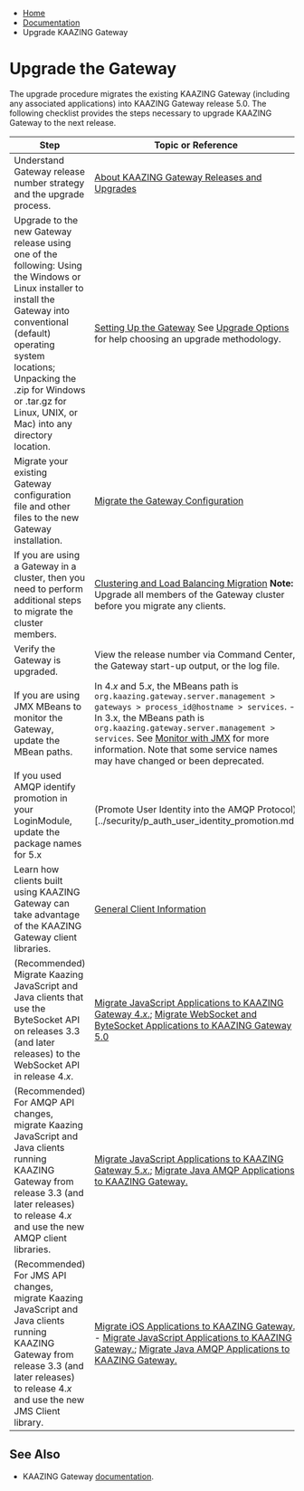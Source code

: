 -   [Home](../../index.md)
-   [Documentation](../index.md)
-   Upgrade KAAZING Gateway

Upgrade the Gateway
============================================

The upgrade procedure migrates the existing KAAZING Gateway (including any associated applications) into KAAZING Gateway release 5.0. The following checklist provides the steps necessary to upgrade KAAZING Gateway to the next release.

| Step                                                                                                                                                                                                                                                                               | Topic or Reference                                                                                                                                                                                                                                                                                                                                            |
|------------------------------------------------------------------------------------------------------------------------------------------------------------------------------------------------------------------------------------------------------------------------------------|---------------------------------------------------------------------------------------------------------------------------------------------------------------------------------------------------------------------------------------------------------------------------------------------------------------------------------------------------------------|
| Understand Gateway release number strategy and the upgrade process.                                                                                                                                                                                                                | [About KAAZING Gateway Releases and Upgrades](c_upgrade_gw.md)                                                                                                                                                                                                                                                                                                |
| Upgrade to the new Gateway release using one of the following: Using the Windows or Linux installer to install the Gateway into conventional (default) operating system locations; Unpacking the .zip for Windows or .tar.gz for Linux, UNIX, or Mac) into any directory location. | [Setting Up the Gateway](../about/setup-guide.md) See [Upgrade Options](c_upgrade_gw.md#upgrade-options) for help choosing an upgrade methodology.                                                                                                                                                                                                         |
| Migrate your existing Gateway configuration file and other files to the new Gateway installation.                                                                                                                                                                                  | [Migrate the Gateway Configuration](p_migrate_gwconfig.md)                                                                                                                                                                                                                                                                                                    |
| If you are using a Gateway in a cluster, then you need to perform additional steps to migrate the cluster members.                                                                                                                                                                 | [Clustering and Load Balancing Migration](../high-availability/u_high_availability.md#clustering-and-load-balancing-migration) **Note:** Upgrade all members of the Gateway cluster before you migrate any clients.                                                                                                                                                                                          |
| Verify the Gateway is upgraded.                                                                                                                                                                                                                                                    | View the release number via Command Center, the Gateway start-up output, or the log file.                                                                                                                                                                                                                                                                     |
| If you are using JMX MBeans to monitor the Gateway, update the MBean paths.                                                                                                                                                                                                        | In 4.*x* and 5.*x*, the MBeans path is `org.kaazing.gateway.server.management > gateways > process_id@hostname > services`. - In 3.x, the MBeans path is `org.kaazing.gateway.server.management > services`. See [Monitor with JMX](../management/p_monitor_jmx.md) for more information. Note that some service names may have changed or been deprecated. |
| If you used AMQP identify promotion in your LoginModule, update the package names for 5.x | (Promote User Identity into the AMQP Protocol)[../security/p_auth_user_identity_promotion.md] |
| Learn how clients built using KAAZING Gateway can take advantage of the KAAZING Gateway client libraries.                                                                                                                                                                          | [General Client Information](../dev-general/c_general_client_information.md)                                                                                                                                                                                                                                                                                  |
| (Recommended) Migrate Kaazing JavaScript and Java clients that use the ByteSocket API on releases 3.3 (and later releases) to the WebSocket API in release 4.*x*.                                                                                                                  | [Migrate JavaScript Applications to KAAZING Gateway 4.*x*.](../dev-js/p_dev_js_migrate.md); [Migrate WebSocket and ByteSocket Applications to KAAZING Gateway 5.0](../dev-java/p_dev_java_migrate.md)                                                                                                                                                         |
| (Recommended) For AMQP API changes, migrate Kaazing JavaScript and Java clients running KAAZING Gateway from release 3.3 (and later releases) to release 4.*x* and use the new AMQP client libraries.                                                                              | [Migrate JavaScript Applications to KAAZING Gateway 5.*x*.](../dev-js/p_dev_js_client_amqp.md#migrate-javascript-applications-to-kaazing-gateway-50); [Migrate Java AMQP Applications to KAAZING Gateway.](../dev-java/p_dev_java_client_amqp.md#migrate-java-amqp-applications-to-kaazing-gateway-50)                                                                                                                                                   |
| (Recommended) For JMS API changes, migrate Kaazing JavaScript and Java clients running KAAZING Gateway from release 3.3 (and later releases) to release 4.*x* and use the new JMS Client library.                                                                                  | [Migrate iOS Applications to KAAZING Gateway.](../dev-objc/p_dev_objc_client.md#migrate) - [Migrate JavaScript Applications to KAAZING Gateway.](../dev-js/p_dev_js_client_amqp.md#migrate); [Migrate Java AMQP Applications to KAAZING Gateway.](../dev-java/p_dev_java_client_amqp.md#migrate)                                                           |

See Also
------------------------------

-   KAAZING Gateway [documentation](../index.md).
